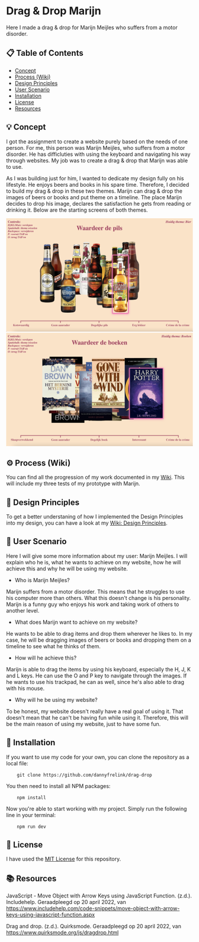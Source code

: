 # Drag & Drop Marijn

Here I made a drag & drop for Marijn Meijles who suffers from a motor disorder.

## 📋 Table of Contents

* [Concept](https://github.com/dannyfrelink/drag-drop#-concept)
* [Process (Wiki)](https://github.com/dannyfrelink/drag-drop#%EF%B8%8F-process-wiki)
* [Design Principles](https://github.com/dannyfrelink/drag-drop#-design-principles)
* [User Scenario](https://github.com/dannyfrelink/drag-drop#-user-scenario)
* [Installation](https://github.com/dannyfrelink/drag-drop#-installation)
* [License](https://github.com/dannyfrelink/drag-drop#-license)
* [Resources](https://github.com/dannyfrelink/drag-drop#-resources)

## 💡 Concept

I got the assignment to create a website purely based on the needs of one person. For me, this person was Marijn Meijles, who suffers from a motor disorder. He has difficluties with using the keyboard and navigating his way through websites. My job was to create a drag & drop that Marijn was able to use.

As I was building just for him, I wanted to dedicate my design fully on his lifestyle. He enjoys beers and books in his spare time. Therefore, I decided to build my drag & drop in these two themes. Marijn can drag & drop the images of beers or books and put theme on a timeline. The place Marijn decides to drop his image, declares the satisfaction he gets from reading or drinking it. Below are the starting screens of both themes.

![Beer theme](https://github.com/dannyfrelink/drag-drop/blob/main/public/images/readme/final-product-beer.png)
![Book theme](https://github.com/dannyfrelink/drag-drop/blob/main/public/images/readme/final-product-book.png)

## ⚙️ Process (Wiki)

You can find all the progression of my work documented in my [Wiki](https://github.com/dannyfrelink/drag-drop/wiki/Proces). This will include my three tests of my prototype with Marijn.

## 🎨 Design Principles

To get a better understaning of how I implemented the Design Principles into my design, you can have a look at my [Wiki: Design Principles](https://github.com/dannyfrelink/drag-drop/wiki/Design-Principles).

## 👨 User Scenario

Here I will give some more information about my user: Marijn Meijles. I will explain who he is, what he wants to achieve on my website, how he will achieve this and why he will be using my website.

* Who is Marijn Meijles?

Marijn suffers from a motor disorder. This means that he struggles to use his computer more than others. What this doesn't change is his personality. Marijn is a funny guy who enjoys his work and taking work of others to another level.

* What does Marijn want to achieve on my website?

He wants to be able to drag items and drop them wherever he likes to. In my case, he will be dragging images of beers or books and dropping them on a timeline to see what he thinks of them.

* How will he achieve this?

Marijn is able to drag the items by using his keyboard, especially the H, J, K and L keys. He can use the O and P key to navigate through the images. If he wants to use his trackpad, he can as well, since he's also able to drag with his mouse.

* Why will he be using my website?

To be honest, my website doesn't really have a real goal of using it. That doesn't mean that he can't be having fun while using it. Therefore, this will be the main reason of using my website, just to have some fun.

## 🔧 Installation

If you want to use my code for your own, you can clone the repository as a local file:

```
    git clone https://github.com/dannyfrelink/drag-drop
```

You then need to install all NPM packages:

```
    npm install
```

Now you're able to start working with my project. Simply run the following line in your terminal:

```
    npm run dev
```

## 📄 License

I have used the [MIT License](https://github.com/dannyfrelink/drag-drop/blob/main/LICENSE) for this repository.

## 📚 Resources

JavaScript - Move Object with Arrow Keys using JavaScript Function. (z.d.). Includehelp. Geraadpleegd op 20 april 2022, van https://www.includehelp.com/code-snippets/move-object-with-arrow-keys-using-javascript-function.aspx

Drag and drop. (z.d.). Quirksmode. Geraadpleegd op 20 april 2022, van https://www.quirksmode.org/js/dragdrop.html